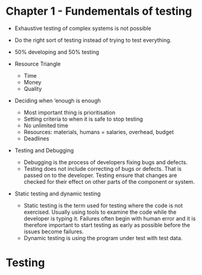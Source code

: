 # Chapter 1 - Fundementals of testing


- Exhaustive testing of complex systems is not possible

- Do the right sort of testing instead of trying to test everything. 
- 50% developing and 50% testing	
- Resource Triangle
  - Time
  - Money
  - Quality			
- Deciding when ‘enough is enough
  - Most important thing is prioritisation
  - Setting criteria to when it is safe to stop testing
  - No unlimited time
  - Resources: materials, humans = salaries, overhead, budget
  - Deadlines
- Testing and Debugging
  - Debugging is the process of developers fixing bugs and defects.
  - Testing does not include correcting of bugs or defects. That is passed on to the developer. Testing ensure that changes are checked for their effect on other parts of the component or system.
- Static testing and dynamic testing
  - Static testing is the term used for testing where the code is not exercised. Usually using tools to examine the code while the developer is typing it. Failures often begin with human error and it is therefore important to start testing as early as possible before the issues become failures.
  - Dynamic testing is using the program under test with test data.



# Testing
